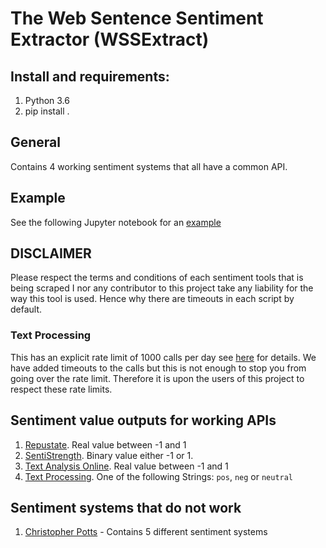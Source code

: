 # The Web Sentence Sentiment Extractor (WSSExtract)

## Install and requirements:
1. Python 3.6
2. pip install .

## General
Contains 4 working sentiment systems that all have a common API.

## Example

See the following Jupyter notebook for an [example](./notebooks/example.ipynb)

## DISCLAIMER
Please respect the terms and conditions of each sentiment tools that is being
scraped I nor any contributor to this project take any liability for the way
this tool is used. Hence why there are timeouts in each script by default.

### Text Processing
This has an explicit rate limit of 1000 calls per day see [here](http://text-processing.com/docs/index.html) for details. We have added timeouts to the calls but this is not enough to stop you from going over the rate limit. Therefore it is upon the users of this project to respect these rate limits.

## Sentiment value outputs for working APIs
1. [Repustate](./wss_extract/repustate.py). Real value between -1 and 1
2. [SentiStrength](./wss_extract/sentistrength.py). Binary value either -1 or 1.
3. [Text Analysis Online](./wss_extract/text_analysis_online.py). Real value between -1 and 1
4. [Text Processing](./wss_extract/text_processing.py). One of the following Strings: `pos`, `neg` or `neutral`

## Sentiment systems that do not work
1. [Christopher Potts](./wss_extract/chris_potts.py) - Contains 5 different sentiment systems
